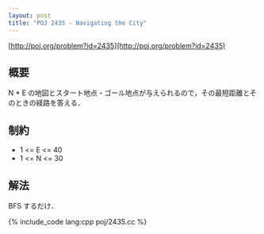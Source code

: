 ```yaml
---
layout: post
title: "POJ 2435 - Navigating the City"
---
```

[http://poj.org/problem?id=2435](http://poj.org/problem?id=2435)

## 概要
N \* E の地図とスタート地点・ゴール地点が与えられるので，その最短距離とそのときの経路を答える．

## 制約
- 1 <= E <= 40
- 1 <= N <= 30

## 解法
BFS するだけ．

{% include_code lang:cpp poj/2435.cc %}

